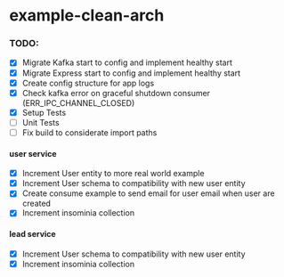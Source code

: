 # example-clean-arch

### TODO:

- [x] Migrate Kafka start to config and implement healthy start
- [x] Migrate Express start to config and implement healthy start
- [x] Create config structure for app logs
- [x] Check kafka error on graceful shutdown consumer (ERR_IPC_CHANNEL_CLOSED)
- [x] Setup Tests
- [ ] Unit Tests
- [ ] Fix build to considerate import paths

#### **user service**

- [x] Increment User entity to more real world example
- [x] Increment User schema to compatibility with new user entity
- [x] Create consume example to send email for user email when user are created
- [x] Increment insominia collection

#### **lead service**

- [x] Increment User schema to compatibility with new user entity
- [x] Increment insominia collection
